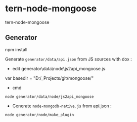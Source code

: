 tern-node-mongoose
==================

tern-node-mongoose

## Generator

npm install

Generate `generator/data/api.json` from JS sources with dox : 

 * edit generator\data\node\js2api_mongoose.js
 
 var basedir = "D:/_Projects/git/mongoose/"
 
  * cmd
  
`node generator/data/node/js2api_mongoose`

 * Generate `node-mongodb-native.js` from api.json : 
 
`node generator/node/make_plugin`